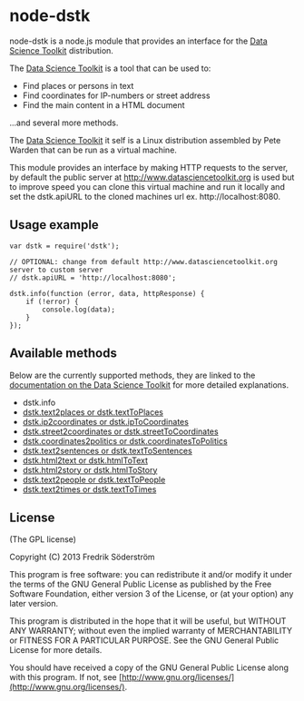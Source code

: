 # node-dstk
node-dstk is a node.js module that provides an interface for the [Data Science Toolkit](http://www.datasciencetoolkit.org/) distribution.

The [Data Science Toolkit](http://www.datasciencetoolkit.org) is a tool that can be used to:

* Find places or persons in text
* Find coordinates for IP-numbers or street address
* Find the main content in a HTML document

...and several more methods.

The [Data Science Toolkit](http://www.datasciencetoolkit.org) it self is a Linux distribution assembled by Pete Warden that can be run as a virtual machine.

This module provides an interface by making HTTP requests to the server, by default the public server at http://www.datasciencetoolkit.org is used but to improve speed you can clone this virtual machine and run it locally and set the dstk.apiURL to the cloned machines url ex. http://localhost:8080.

## Usage example

	var dstk = require('dstk');

	// OPTIONAL: change from default http://www.datasciencetoolkit.org server to custom server
	// dstk.apiURL = 'http://localhost:8080';

	dstk.info(function (error, data, httpResponse) {
		if (!error) {
			console.log(data);
		}
	});

## Available methods
Below are the currently supported methods, they are linked to the [documentation on the Data Science Toolkit](http://www.datasciencetoolkit.org/developerdocs) for more detailed explanations.

* dstk.info
* [dstk.text2places or dstk.textToPlaces](http://www.datasciencetoolkit.org/developerdocs#text2places)
* [dstk.ip2coordinates or dstk.ipToCoordinates](http://www.datasciencetoolkit.org/developerdocs#ip2coordinates)
* [dstk.street2coordinates or dstk.streetToCoordinates](http://www.datasciencetoolkit.org/developerdocs#street2coordinates)
* [dstk.coordinates2politics or dstk.coordinatesToPolitics](http://www.datasciencetoolkit.org/developerdocs#coordinates2politics)
* [dstk.text2sentences or dstk.textToSentences](http://www.datasciencetoolkit.org/developerdocs#text2sentences)
* [dstk.html2text or dstk.htmlToText](http://www.datasciencetoolkit.org/developerdocs#html2text)
* [dstk.html2story or dstk.htmlToStory](http://www.datasciencetoolkit.org/developerdocs#html2story)
* [dstk.text2people or dstk.textToPeople](http://www.datasciencetoolkit.org/developerdocs#text2people)
* [dstk.text2times or dstk.textToTimes](http://www.datasciencetoolkit.org/developerdocs#text2times)

## License
(The GPL license)

Copyright (C) 2013  Fredrik Söderström

This program is free software: you can redistribute it and/or modify it under the terms of the GNU General Public License as published by the Free Software Foundation, either version 3 of the License, or (at your option) any later version.

This program is distributed in the hope that it will be useful, but WITHOUT ANY WARRANTY; without even the implied warranty of MERCHANTABILITY or FITNESS FOR A PARTICULAR PURPOSE. See the GNU General Public License for more details.

You should have received a copy of the GNU General Public License along with this program. If not, see [http://www.gnu.org/licenses/](http://www.gnu.org/licenses/).
